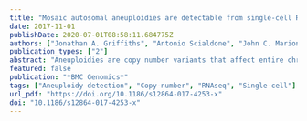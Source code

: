 ```yaml
---
title: "Mosaic autosomal aneuploidies are detectable from single-cell RNAseq data"
date: 2017-11-01
publishDate: 2020-07-01T08:58:11.684775Z
authors: ["Jonathan A. Griffiths", "Antonio Scialdone", "John C. Marioni"]
publication_types: ["2"]
abstract: "Aneuploidies are copy number variants that affect entire chromosomes. They are seen commonly in cancer, embryonic stem cells, human embryos, and in various trisomic diseases. Aneuploidies frequently affect only a subset of cells in a sample; this is known as “mosaic” aneuploidy. A cell that harbours an aneuploidy exhibits disrupted gene expression patterns which can alter its behaviour. However, detection of aneuploidies using conventional single-cell DNA-sequencing protocols is slow and expensive."
featured: false
publication: "*BMC Genomics*"
tags: ["Aneuploidy detection", "Copy-number", "RNAseq", "Single-cell"]
url_pdf: "https://doi.org/10.1186/s12864-017-4253-x"
doi: "10.1186/s12864-017-4253-x"
---
```


